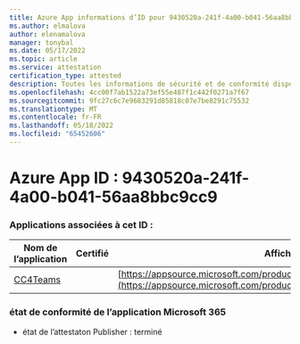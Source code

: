 ```yaml
---
title: Azure App informations d’ID pour 9430520a-241f-4a00-b041-56aa8bbc9cc9
ms.author: elmalova
author: elenamalova
manager: tonybal
ms.date: 05/17/2022
ms.topic: article
ms.service: attestation
certification_type: attested
description: Toutes les informations de sécurité et de conformité disponibles pour 9430520a-241f-4a00-b041-56aa8bbc9cc9.
ms.openlocfilehash: 4cc00f7ab1522a73ef55e487f1c442f0271a7f67
ms.sourcegitcommit: 9fc27c6c7e9683291d85818c07e7be8291c75532
ms.translationtype: MT
ms.contentlocale: fr-FR
ms.lasthandoff: 05/18/2022
ms.locfileid: "65452606"
---
```

# <a name="azure-app-id-9430520a-241f-4a00-b041-56aa8bbc9cc9"></a>Azure App ID : 9430520a-241f-4a00-b041-56aa8bbc9cc9


### <a name="apps-associated-with-this-id"></a>Applications associées à cet ID :
| **Nom de l’application** | **Certifié** | **Afficher dans AppSource** |
|--------------|---------------|-----------------------|
| [CC4Teams](../forward/contactcenter4all1634641680587.cc4all_01.md) |  | [https://appsource.microsoft.com/product/office/contactcenter4all1634641680587.cc4all_01](https://appsource.microsoft.com/product/office/contactcenter4all1634641680587.cc4all_01) |

### <a name="microsoft-365-app-compliance-status"></a>état de conformité de l’application Microsoft 365
- état de l’attestaton Publisher : terminé
